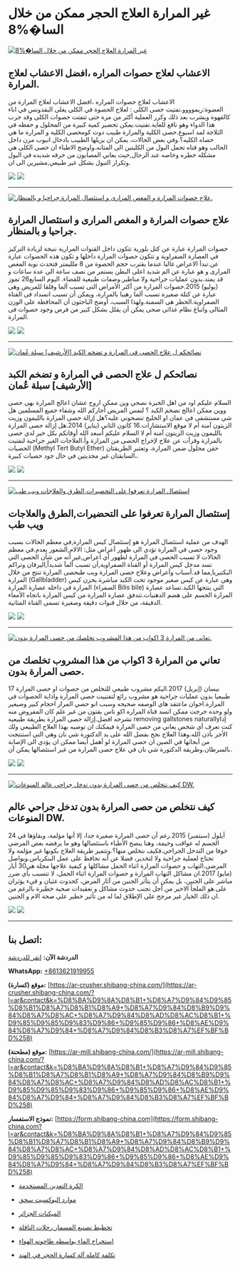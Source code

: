 # غير المرارة العلاج الحجر ممكن من خلال السا�%8

<a href="https://swt.shibang-china.com/?l=ar&img&k=%D8%BA%D9%8A%D8%B1+%D8%A7%D9%84%D9%85%D8%B1%D8%A7%D8%B1%D8%A9+%D8%A7%D9%84%D8%B9%D9%84%D8%A7%D8%AC+%D8%A7%D9%84%D8%AD%D8%AC%D8%B1+%D9%85%D9%85%D9%83%D9%86+%D9%85%D9%86+%D8%AE%D9%84%D8%A7%D9%84+%D8%A7%D9%84%D8%B3%D8%A7%EF%BF%BD%258" target="_blank">![غير المرارة العلاج الحجر ممكن من خلال السا�%8](http://static.shibang-china.com/all-800x300/998.jpg)</a>

## الاعشاب لعلاج حصوات المراره ،افضل الاعشاب لعلاج المرارة.
الاعشاب لعلاج حصوات المراره ،افضل الاعشاب لعلاج المرارة من العضوة:ريموووو.تفتيت حصى الكلى : لعلاج الحصوة في الكلى يغلى البقدونس في اناء كالقهوة ويشرب بعد ذلك وكرر العملية أكثر من مرة حتى تتفتت حصوات الكلى وقد جرب هذا الدواء وهو نافع للغاية.تفتيت.يمكن تحضير كمية كبيرة من المحلول و حفظه في الثلاجة لمد اسبوع.حصى الكلية والمرارة طبيب دوت كومحصى الكلية و المرارة ما هي حصاه الكليه؟.وفي بعض الحالات، يمكن ان يزيلها الطبيب بادخال انبوب مرن داخل الحالب وهو قناه تحمل البول من الكليتين الى المثانه.واوضح الاطباء ان حصى الكلى هي مشكله خطره وخاصه عند الرجال,حيث يعاني المصابون من حرقه شديده في البول وتكرار التبول بشكل غير طبيعي,مشيرين الى ان.


<a href="https://whatsapp.shibangsoft.com/WhatsApp.php" target="_blank" title="WhatsApp">![](http://static.shibang-china.com/icon/whatsapp.png)</a> <a href="https://swt.shibang-china.com/?l=ar&icon&k=%D8%BA%D9%8A%D8%B1+%D8%A7%D9%84%D9%85%D8%B1%D8%A7%D8%B1%D8%A9+%D8%A7%D9%84%D8%B9%D9%84%D8%A7%D8%AC+%D8%A7%D9%84%D8%AD%D8%AC%D8%B1+%D9%85%D9%85%D9%83%D9%86+%D9%85%D9%86+%D8%AE%D9%84%D8%A7%D9%84+%D8%A7%D9%84%D8%B3%D8%A7%EF%BF%BD%258" target="_blank">![](http://static.shibang-china.com/icon/chat-ar.png)</a>

---

<a href="https://swt.shibang-china.com/?l=ar&img&k=%D8%BA%D9%8A%D8%B1+%D8%A7%D9%84%D9%85%D8%B1%D8%A7%D8%B1%D8%A9+%D8%A7%D9%84%D8%B9%D9%84%D8%A7%D8%AC+%D8%A7%D9%84%D8%AD%D8%AC%D8%B1+%D9%85%D9%85%D9%83%D9%86+%D9%85%D9%86+%D8%AE%D9%84%D8%A7%D9%84+%D8%A7%D9%84%D8%B3%D8%A7%EF%BF%BD%258" target="_blank">![علاج حصوات المرارة و المغص المرارى و استئصال المرارة جراحيا و بالمنظار.](http://static.shibang-china.com/all-800x300/1290.jpg)</a>

## علاج حصوات المرارة و المغص المرارى و استئصال المرارة جراحيا و بالمنظار.
حصوات المرارة عبارة عن كتل بلورية تتكون داخل القنوات المرارية نتيجة لزيادة التركيز في العصارة الصفراوية و تتكون حصوات المرارة داخلها و تكون هذه الحصوات عبارة عن.تبدأ الاعراض غالبا عندما يقترب حجم الحصوة من 8 ملليمتر فتحدث نوبة المغص المرارى و هو عبارة عن الم شديد اعلى البطن يستمر من نصف ساعة الى عدة ساعات و قد يمتد.بدون عمليات جراحية ولا مناظير.وصفات طبيعية للقضاء. اليوم السابع26 تموز (يوليو) 2015.حصوات المرارة من أكثر الأمراض التى تسبب ألما وقلقا للمريض وهى عبارة عن كتلة صغيرة تسبب ألما رهيبا بالمرارة، ويمكن أن تسبب انسداد فى القناة الصفراوية.الخطر هى السمنة.ولهذا السبب، أوضح الباحثون أن المحافظة على الوزن المثالى واتباع نظام غذائى صحى يمكن أن يقلل بشكل كبير من فرص وجود حصوات فى المرارة.


<a href="https://whatsapp.shibangsoft.com/WhatsApp.php" target="_blank" title="WhatsApp">![](http://static.shibang-china.com/icon/whatsapp.png)</a> <a href="https://swt.shibang-china.com/?l=ar&icon&k=%D8%BA%D9%8A%D8%B1+%D8%A7%D9%84%D9%85%D8%B1%D8%A7%D8%B1%D8%A9+%D8%A7%D9%84%D8%B9%D9%84%D8%A7%D8%AC+%D8%A7%D9%84%D8%AD%D8%AC%D8%B1+%D9%85%D9%85%D9%83%D9%86+%D9%85%D9%86+%D8%AE%D9%84%D8%A7%D9%84+%D8%A7%D9%84%D8%B3%D8%A7%EF%BF%BD%258" target="_blank">![](http://static.shibang-china.com/icon/chat-ar.png)</a>

---

<a href="https://swt.shibang-china.com/?l=ar&img&k=%D8%BA%D9%8A%D8%B1+%D8%A7%D9%84%D9%85%D8%B1%D8%A7%D8%B1%D8%A9+%D8%A7%D9%84%D8%B9%D9%84%D8%A7%D8%AC+%D8%A7%D9%84%D8%AD%D8%AC%D8%B1+%D9%85%D9%85%D9%83%D9%86+%D9%85%D9%86+%D8%AE%D9%84%D8%A7%D9%84+%D8%A7%D9%84%D8%B3%D8%A7%EF%BF%BD%258" target="_blank">![نصائحكم ل علاج الحصى في المرارة و تضخم الكبد [الأرشيف] سبلة عُمان](http://static.shibang-china.com/all-800x300/416.jpg)</a>

## نصائحكم ل علاج الحصى في المرارة و تضخم الكبد [الأرشيف] سبلة عُمان
السلام عليكم اود من اهل الخبرة نصحي وين ممكن اروح عشان اعالج المرارة بهى حصى ووين ممكن اعالج تضخم الكبد ؟ لنفس المريض أجاركم الله وشفاء جميع المسلمين هل شي مستشفى في عمان او الخليج تنصحوني عليه؟هل إزالة حصى المرارة بالليمون وزيت الزيتون آمنة أم لا موقع الاستشارات.16 كانون الثاني (يناير) 2014.هل إزالة حصى المرارة بالليمون وزيت الزيتون آمنة أم لا السلام عليكم أسعد الله أوقاتكم بكل خير لدي حصى بالمرارة وقرأت عن علاج لإخراج الحصى من المرارة وأ.العلاجات الغير جراحية لتفتيت الحصيات (Methyl Tert Butyl Ether) حقن محلول ضمن المرارة، وتعتبر الطريقتان السابقتان غير مجديتين في حال جود حصيات كبيرة،.


<a href="https://whatsapp.shibangsoft.com/WhatsApp.php" target="_blank" title="WhatsApp">![](http://static.shibang-china.com/icon/whatsapp.png)</a> <a href="https://swt.shibang-china.com/?l=ar&icon&k=%D8%BA%D9%8A%D8%B1+%D8%A7%D9%84%D9%85%D8%B1%D8%A7%D8%B1%D8%A9+%D8%A7%D9%84%D8%B9%D9%84%D8%A7%D8%AC+%D8%A7%D9%84%D8%AD%D8%AC%D8%B1+%D9%85%D9%85%D9%83%D9%86+%D9%85%D9%86+%D8%AE%D9%84%D8%A7%D9%84+%D8%A7%D9%84%D8%B3%D8%A7%EF%BF%BD%258" target="_blank">![](http://static.shibang-china.com/icon/chat-ar.png)</a>

---

<a href="https://swt.shibang-china.com/?l=ar&img&k=%D8%BA%D9%8A%D8%B1+%D8%A7%D9%84%D9%85%D8%B1%D8%A7%D8%B1%D8%A9+%D8%A7%D9%84%D8%B9%D9%84%D8%A7%D8%AC+%D8%A7%D9%84%D8%AD%D8%AC%D8%B1+%D9%85%D9%85%D9%83%D9%86+%D9%85%D9%86+%D8%AE%D9%84%D8%A7%D9%84+%D8%A7%D9%84%D8%B3%D8%A7%EF%BF%BD%258" target="_blank">![إستئصال المرارة تعرفوا على التحضيرات,الطرق والعلاجات ويب طب](http://static.shibang-china.com/all-800x300/311.jpg)</a>

## إستئصال المرارة تعرفوا على التحضيرات,الطرق والعلاجات ويب طب
الهدف من عملية استئصال المرارة هو إستئصال كيس المرارة,في معظم الحالات بسبب وجود حصى في المرارة تؤدي الى ظهور أعراض مثل: الالام,الشعور بعدم.في معظم الحالات لا تسبب الحصى في المرارة لظهور أي اعراض,غير أنه من شأن الحصى التي تسد مدخل كيس المرارة أو القناة الصفراوية,أن تسبب ألمآ شديداً,اليرقان وتراكم البكتيريا,مما قد.أسباب وأعراض وعلاج حصى المرارة ويب طبحصى المرارة تنتج من خلال المرارة (Gallbladder) وهي عبارة عن كيس صغير موجود تحت الكبد مباشرة.يخزن كيس المرارة في داخله عصارة المرارة (الصفراء Bilis bile) التي ينتجها الكبد.تساعد عصارة المرارة الجسم على هضم الدهنيات.تتدفق عصارة المرارة من كيس المرارة باتجاه الأمعاء الدقيقة، من خلال قنوات دقيقة وصغيرة تسمى القناة المثانية.


<a href="https://whatsapp.shibangsoft.com/WhatsApp.php" target="_blank" title="WhatsApp">![](http://static.shibang-china.com/icon/whatsapp.png)</a> <a href="https://swt.shibang-china.com/?l=ar&icon&k=%D8%BA%D9%8A%D8%B1+%D8%A7%D9%84%D9%85%D8%B1%D8%A7%D8%B1%D8%A9+%D8%A7%D9%84%D8%B9%D9%84%D8%A7%D8%AC+%D8%A7%D9%84%D8%AD%D8%AC%D8%B1+%D9%85%D9%85%D9%83%D9%86+%D9%85%D9%86+%D8%AE%D9%84%D8%A7%D9%84+%D8%A7%D9%84%D8%B3%D8%A7%EF%BF%BD%258" target="_blank">![](http://static.shibang-china.com/icon/chat-ar.png)</a>

---

<a href="https://swt.shibang-china.com/?l=ar&img&k=%D8%BA%D9%8A%D8%B1+%D8%A7%D9%84%D9%85%D8%B1%D8%A7%D8%B1%D8%A9+%D8%A7%D9%84%D8%B9%D9%84%D8%A7%D8%AC+%D8%A7%D9%84%D8%AD%D8%AC%D8%B1+%D9%85%D9%85%D9%83%D9%86+%D9%85%D9%86+%D8%AE%D9%84%D8%A7%D9%84+%D8%A7%D9%84%D8%B3%D8%A7%EF%BF%BD%258" target="_blank">![تعاني من المرارة 3 اكواب من هذا المشروب تخلصك من حصى المرارة بدون.](http://static.shibang-china.com/all-800x300/618.jpg)</a>

## تعاني من المرارة 3 اكواب من هذا المشروب تخلصك من حصى المرارة بدون.
17 نيسان (إبريل) 2017.اليكم مشروب طبيعي للتخلص من حصوات او حصى المرارة طبيعيا بدون عمليات جراحية هو مشروب رائع لتفتييت حصى المرارة واذابة الحصوات في المرارة.اخوان ماعتقد هاي الوصفه صحيحه وسبب انو حصي المرار احجام كبير وصيغير ولو وحده خرجت ممكن اتسد قناة المراره اكو ناس يقتون من غير علم كان المفروض منه تشرحه افضل.إزالة حصى المرارة بطريقة طبيعيه removing gallstones naturallyإذا كنت تعرف أي شخص يعاني من حصى المرارة فيمكنك ان توصيه بهذا العلاج الطبيعي ولك الأجر بأذن الله.وهذا العلاج نجح بفضل الله على يد الدكتورة شي نان وهي التي استنتجت من أبحاثها في الصين ان حصى المرارة لو أهمل أيضا ممكن ان يؤدي الى الإصابة بالسرطان.وطريقة الدكتورة شي نان في علاج حصى المرارة من غير استئصالها يمكن أن.


<a href="https://whatsapp.shibangsoft.com/WhatsApp.php" target="_blank" title="WhatsApp">![](http://static.shibang-china.com/icon/whatsapp.png)</a> <a href="https://swt.shibang-china.com/?l=ar&icon&k=%D8%BA%D9%8A%D8%B1+%D8%A7%D9%84%D9%85%D8%B1%D8%A7%D8%B1%D8%A9+%D8%A7%D9%84%D8%B9%D9%84%D8%A7%D8%AC+%D8%A7%D9%84%D8%AD%D8%AC%D8%B1+%D9%85%D9%85%D9%83%D9%86+%D9%85%D9%86+%D8%AE%D9%84%D8%A7%D9%84+%D8%A7%D9%84%D8%B3%D8%A7%EF%BF%BD%258" target="_blank">![](http://static.shibang-china.com/icon/chat-ar.png)</a>

---

<a href="https://swt.shibang-china.com/?l=ar&img&k=%D8%BA%D9%8A%D8%B1+%D8%A7%D9%84%D9%85%D8%B1%D8%A7%D8%B1%D8%A9+%D8%A7%D9%84%D8%B9%D9%84%D8%A7%D8%AC+%D8%A7%D9%84%D8%AD%D8%AC%D8%B1+%D9%85%D9%85%D9%83%D9%86+%D9%85%D9%86+%D8%AE%D9%84%D8%A7%D9%84+%D8%A7%D9%84%D8%B3%D8%A7%EF%BF%BD%258" target="_blank">![كيف نتخلص من حصى المرارة بدون تدخل جراحي عالم المنوعات DW.](http://static.shibang-china.com/all-800x300/1339.jpg)</a>

## كيف نتخلص من حصى المرارة بدون تدخل جراحي عالم المنوعات DW.
24 أيلول (سبتمبر) 2015.رغم أن حصى المرارة صغيرة جدا، إلا أنها مؤلمة، وبقاؤها في الجسم له عواقب وخيمة، وهنا ينصح الأطباء باستئصالها وهو ما يرفضه بعض المرضى خوفا من التدخل الجراحي.فكيف نتخلص منها؟.وتتميز طريقة العلاج بكونها غير مؤلمة ولا تحتاج لعملية جراحية ولا لتخدير، فضلا عن أنه تحافظ على عمل البنكرياس.ويواصل المرضى.التهاب و حصوات المرارة اثناء الحمل مشاكلها و كيفية علاجها مجلة هي30 أيار (مايو) 2017.ان مشاكل التهاب المرارة و حصوات المرارة اثناء الحمل، لا تتسبب بأي ضرر مباشر على الجنين، بل يمكن أن يتأثر الجنين من آثار المرض، كحدوث غثيان و قيء يؤثران على.هو الملجأ الاخير من أجل تجنب حدوث مشاكل و تعقيدات صحية خطيرة بالرغم من ان ذلك الخيار غير مرجح على الإطلاق لما له من تأثير خطير على صحة الام و الجنين.


<a href="https://whatsapp.shibangsoft.com/WhatsApp.php" target="_blank" title="WhatsApp">![](http://static.shibang-china.com/icon/whatsapp.png)</a> <a href="https://swt.shibang-china.com/?l=ar&icon&k=%D8%BA%D9%8A%D8%B1+%D8%A7%D9%84%D9%85%D8%B1%D8%A7%D8%B1%D8%A9+%D8%A7%D9%84%D8%B9%D9%84%D8%A7%D8%AC+%D8%A7%D9%84%D8%AD%D8%AC%D8%B1+%D9%85%D9%85%D9%83%D9%86+%D9%85%D9%86+%D8%AE%D9%84%D8%A7%D9%84+%D8%A7%D9%84%D8%B3%D8%A7%EF%BF%BD%258" target="_blank">![](http://static.shibang-china.com/icon/chat-ar.png)</a>

---
## اتصل بنا:

**الدردشة الآن:** [انقر للدردشة](https://swt.shibang-china.com?l=ar&contact&k=%D8%BA%D9%8A%D8%B1+%D8%A7%D9%84%D9%85%D8%B1%D8%A7%D8%B1%D8%A9+%D8%A7%D9%84%D8%B9%D9%84%D8%A7%D8%AC+%D8%A7%D9%84%D8%AD%D8%AC%D8%B1+%D9%85%D9%85%D9%83%D9%86+%D9%85%D9%86+%D8%AE%D9%84%D8%A7%D9%84+%D8%A7%D9%84%D8%B3%D8%A7%EF%BF%BD%258)

**WhatsApp:**  [+8613621919955](https://whatsapp.shibangsoft.com/WhatsApp.php)

**موقع (كسارة):** [https://ar-crusher.shibang-china.com/](https://ar-crusher.shibang-china.com/?l=ar&contact&k=%D8%BA%D9%8A%D8%B1+%D8%A7%D9%84%D9%85%D8%B1%D8%A7%D8%B1%D8%A9+%D8%A7%D9%84%D8%B9%D9%84%D8%A7%D8%AC+%D8%A7%D9%84%D8%AD%D8%AC%D8%B1+%D9%85%D9%85%D9%83%D9%86+%D9%85%D9%86+%D8%AE%D9%84%D8%A7%D9%84+%D8%A7%D9%84%D8%B3%D8%A7%EF%BF%BD%258)

**موقع (مطحنة):** [https://ar-mill.shibang-china.com/](https://ar-mill.shibang-china.com/?l=ar&contact&k=%D8%BA%D9%8A%D8%B1+%D8%A7%D9%84%D9%85%D8%B1%D8%A7%D8%B1%D8%A9+%D8%A7%D9%84%D8%B9%D9%84%D8%A7%D8%AC+%D8%A7%D9%84%D8%AD%D8%AC%D8%B1+%D9%85%D9%85%D9%83%D9%86+%D9%85%D9%86+%D8%AE%D9%84%D8%A7%D9%84+%D8%A7%D9%84%D8%B3%D8%A7%EF%BF%BD%258)

**نموذج الاستفسار:** [https://form.shibang-china.com](https://form.shibang-china.com?l=ar&contact&k=%D8%BA%D9%8A%D8%B1+%D8%A7%D9%84%D9%85%D8%B1%D8%A7%D8%B1%D8%A9+%D8%A7%D9%84%D8%B9%D9%84%D8%A7%D8%AC+%D8%A7%D9%84%D8%AD%D8%AC%D8%B1+%D9%85%D9%85%D9%83%D9%86+%D9%85%D9%86+%D8%AE%D9%84%D8%A7%D9%84+%D8%A7%D9%84%D8%B3%D8%A7%EF%BF%BD%258)

* [الكرة التعدين المستخدمة](../24/%D8%A7%D9%84%D9%83%D8%B1%D8%A9%20%D8%A7%D9%84%D8%AA%D8%B9%D8%AF%D9%8A%D9%86%20%D8%A7%D9%84%D9%85%D8%B3%D8%AA%D8%AE%D8%AF%D9%85%D8%A9.md)

* [موارد البوكسيت سحق](../25/%D9%85%D9%88%D8%A7%D8%B1%D8%AF%20%D8%A7%D9%84%D8%A8%D9%88%D9%83%D8%B3%D9%8A%D8%AA%20%D8%B3%D8%AD%D9%82.md)

* [الميكنات الجزائر](../21/%D8%A7%D9%84%D9%85%D9%8A%D9%83%D9%86%D8%A7%D8%AA%20%D8%A7%D9%84%D8%AC%D8%B2%D8%A7%D8%A6%D8%B1.md)

* [تخطيط تصنيع المسمار رحلات الناقلة](../23/%D8%AA%D8%AE%D8%B7%D9%8A%D8%B7%20%D8%AA%D8%B5%D9%86%D9%8A%D8%B9%20%D8%A7%D9%84%D9%85%D8%B3%D9%85%D8%A7%D8%B1%20%D8%B1%D8%AD%D9%84%D8%A7%D8%AA%20%D8%A7%D9%84%D9%86%D8%A7%D9%82%D9%84%D8%A9.md)

* [استخراج الماء بواسطه طاحونه الهواء](../22/%D8%A7%D8%B3%D8%AA%D8%AE%D8%B1%D8%A7%D8%AC%20%D8%A7%D9%84%D9%85%D8%A7%D8%A1%20%D8%A8%D9%88%D8%A7%D8%B3%D8%B7%D9%87%20%D8%B7%D8%A7%D8%AD%D9%88%D9%86%D9%87%20%D8%A7%D9%84%D9%87%D9%88%D8%A7%D8%A1.md)

* [تكلفة كاملة آلة كسارة الحجر في الهند](../23/%D8%AA%D9%83%D9%84%D9%81%D8%A9%20%D9%83%D8%A7%D9%85%D9%84%D8%A9%20%D8%A2%D9%84%D8%A9%20%D9%83%D8%B3%D8%A7%D8%B1%D8%A9%20%D8%A7%D9%84%D8%AD%D8%AC%D8%B1%20%D9%81%D9%8A%20%D8%A7%D9%84%D9%87%D9%86%D8%AF.md)